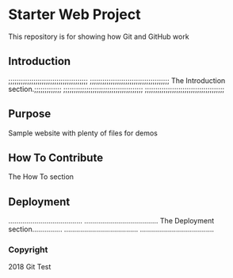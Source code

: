 # Starter Web Project

This repository is for showing how Git and GitHub work

## Introduction

;;;;;;;;;;;;;;;;;;;;;;;;;;;;;;;;;;;;;;
;;;;;;;;;;;;;;;;;;;;;;;;;;;;;;;;;;;;;;
The Introduction section.;;;;;;;;;;;;;
;;;;;;;;;;;;;;;;;;;;;;;;;;;;;;;;;;;;;;
;;;;;;;;;;;;;;;;;;;;;;;;;;;;;;;;;;;;;;

## Purpose

Sample website with plenty of files for demos

## How To Contribute
The How To section

## Deployment

.....................................
.....................................
The Deployment section...............
.....................................
.....................................

### Copyright

2018 Git Test
